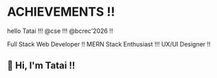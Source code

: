 # ACHIEVEMENTS !!
hello Tatai !!!
@cse !!!
@bcrec'2026 !!
<!DOCTYPE html>

Full Stack Web Developer !!
MERN Stack Enthusiast !!!
UX/UI Designer !!

## 👋 Hi, I'm Tatai !!
